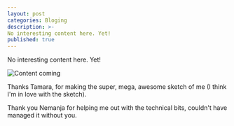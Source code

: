 ```yaml
---
layout: post
categories: Bloging
description: >-
No interesting content here. Yet!
published: true
---
```



No interesting content here. Yet!

![Content coming](https://media0.giphy.com/media/1dr4D4zxSlOEM/200.gif)

Thanks Tamara, for making the super, mega, awesome sketch of me (I think I'm in love with the sketch).

Thank you Nemanja for helping me out with the technical bits, couldn't have managed it without you.
